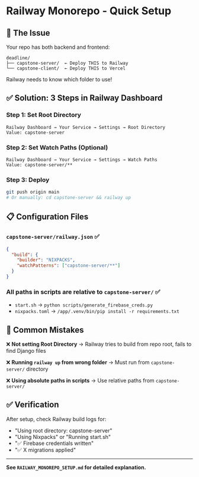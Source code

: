 # Railway Monorepo - Quick Setup

## 🎯 The Issue
Your repo has both backend and frontend:
```
deadline/
├── capstone-server/  ← Deploy THIS to Railway
└── capstone-client/  ← Deploy THIS to Vercel
```

Railway needs to know which folder to use!

## ✅ Solution: 3 Steps in Railway Dashboard

### Step 1: Set Root Directory
```
Railway Dashboard → Your Service → Settings → Root Directory
Value: capstone-server
```

### Step 2: Set Watch Paths (Optional)
```
Railway Dashboard → Your Service → Settings → Watch Paths
Value: capstone-server/**
```

### Step 3: Deploy
```bash
git push origin main
# Or manually: cd capstone-server && railway up
```

## 📋 Configuration Files

### `capstone-server/railway.json` ✅
```json
{
  "build": {
    "builder": "NIXPACKS",
    "watchPatterns": ["capstone-server/**"]
  }
}
```

### All paths in scripts are relative to `capstone-server/` ✅
- `start.sh` → `python scripts/generate_firebase_creds.py`
- `nixpacks.toml` → `/app/.venv/bin/pip install -r requirements.txt`

## 🚨 Common Mistakes

❌ **Not setting Root Directory**
→ Railway tries to build from repo root, fails to find Django files

❌ **Running `railway up` from wrong folder**
→ Must run from `capstone-server/` directory

❌ **Using absolute paths in scripts**
→ Use relative paths from `capstone-server/`

## ✅ Verification

After setup, check Railway build logs for:
- "Using root directory: capstone-server"
- "Using Nixpacks" or "Running start.sh"
- "✅ Firebase credentials written"
- "✅ X migrations applied"

---

**See `RAILWAY_MONOREPO_SETUP.md` for detailed explanation.**
